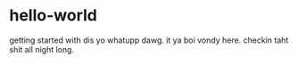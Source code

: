 # hello-world
getting started with dis 
yo whatupp dawg. it ya boi vondy here. checkin taht shit all night long.
 
   
	  
       
        
         
          
           
            
             
              
               
                
                
        
